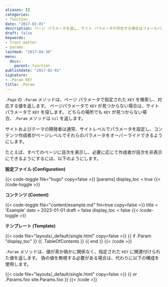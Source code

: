 ```yaml
---
aliases: []
categories:
- function
date: "2017-02-01"
description: ページ パラメータを返し、サイト パラメータが存在する場合はフォールバックします。
draft: false
keywords:
- front matter
- params
lastmod: "2017-04-30"
menu:
  docs:
    parent: function
publishdate: "2017-02-01"
signature:
- .Param KEY
title: .Param
---
```


`.Page` の `.Param` メソッドは、ページ パラメータで指定された `KEY` を検索し、対応する値を返します。
ページパラメータで `KEY` が見つからない場合は、サイトパラメータで `KEY` を探します。
どちらの場所でも `KEY` が見つからない場合、`.Param` メソッドは `nil` を返します。

サイトおよびテーマの開発者は通常、サイトレベルでパラメータを設定し、コンテンツ作成者がページレベルでそれらのパラメータをオーバーライドできるようにします。

たとえば、すべてのページに目次を表示し、必要に応じて作成者が目次を非表示にできるようにするには、以下のようにします。

**設定ファイル (Configuration)**

{{< code-toggle file="hugo" copy=false >}}
[params]
display_toc = true
{{< /code-toggle >}}

**コンテンツ (Content)**

{{< code-toggle file="content/example.md" fm=true copy=false >}}
title = 'Example'
date = 2023-01-01
draft = false
display_toc = false
{{< /code-toggle >}}

**テンプレート (Template)**

{{< code file="layouts/_default/single.html" copy=false >}}
{{ if .Param "display_toc" }}
  {{ .TableOfContents }}
{{ end }}
{{< /code >}}

`.Param` メソッドは、値が真か偽かに関係なく、指定された `KEY` に関連付けられた値を返します。 
偽の値を無視する必要がある場合は、代わりに以下の構成を使用します。

{{< code file="layouts/_default/single.html" copy=false >}}
{{ or .Params.foo site.Params.foo }}
{{< /code >}}
